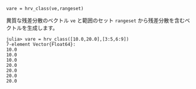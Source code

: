 ```
vare = hrv_class(ve,rangeset)
```

異質な残差分散のベクトル `ve` と範囲のセット `rangeset` から残差分散を含むベクトルを生成します。

```juliadoctests
julia> vare = hrv_class([10.0,20.0],[3:5,6:9])
7-element Vector{Float64}:
10.0
10.0
10.0
20.0
20.0
20.0
20.0
```
